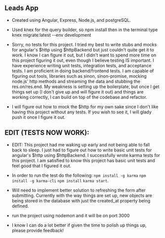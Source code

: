 ## Leads App

* Created using Angular, Express, Node.js, and postgreSQL.

* Used knex for the query builder, so npm install then in the terminal type knex migrate:latest --env development

* Sorry, no tests for this project. I tried my best to write stubs and mocks for angular's $http using $httpBackend but just couldn't quite get it to work. I know I can figure it out, but I didn't want to spend more time on this project figuring it out, even though I believe testing IS important. I have experience writing unit tests, integration tests, and acceptance tests. I am proficient in doing backend/frontend tests. I am capable of figuring out tools, libraries such as sinon, sinon-promise, mocking node.js' http methods and streaming the data and stubbing the res.on/res.end. My weakness is setting up the boilerplate, but once I get things set up (I don't give up and will figure it out) and things are working correctly, I can build on top of the codebase and refactor. 

* I will figure out how to mock the $http for my own sake since I don't like having this project without any tests. If you wish to see it, I will glady push it once I figure it out.

## EDIT (TESTS NOW WORK):
* EDIT: This project had me waking up early and not being able to fall back to sleep. I just had to figure out how to write basic unit tests for angular's $http using $httpBackend. I successfully wrote karma tests for this project. I am satisfied to know this project has basic unit tests and feel good that I figured it out.

* In order to run the test do the following:
```npm install -g karma``` ```npm install -g karma-cli``` ```npm install```  ```karma start```.

* Will need to implement better solution to refreshing the form after submitting. Currently with the way things are set up, new objects are being stored in the database with just the created_at property being defined. 

* run the project using nodemon and it will be on port 3000

* I know I can do a lot better if given the time to polish up things up, please provide feedback!

